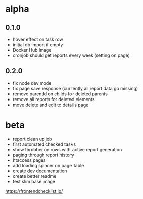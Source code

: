 # alpha

## 0.1.0
- hover effect on task row
- initial db import if empty
- Docker Hub Image
- cronjob should get reports every week (setting on page)


## 0.2.0

- fix node dev mode
- fix page save response (currently all report data go missing)
- remove parentId on childs for deleted parents
- remove all reports for deleted elements
- move delete and edit to details page



# beta
- report clean up job
- first automated checked tasks
- show throbber on rows with active report generation
- paging through report history
- htaccess pages
- add loading spinner on page table 
- create dev documentation
- create better readme
- test slim base image






https://frontendchecklist.io/